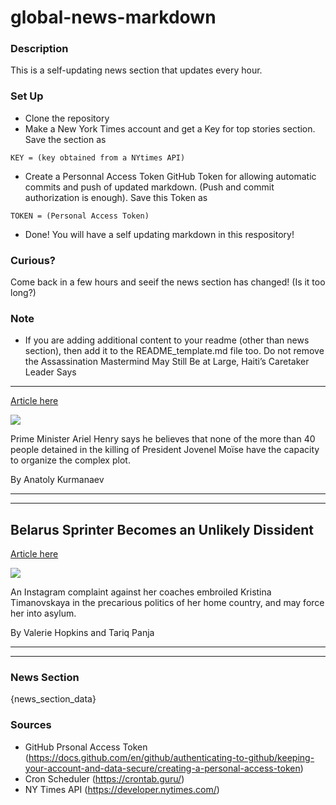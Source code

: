 # global-news-markdown

### Description 
This is a self-updating news section that updates every hour.

### Set Up 
* Clone the repository
* Make a New York Times account and get a Key for top stories section. Save the section as 
 ```
 KEY = (key obtained from a NYtimes API)
 ```
*  Create a Personnal Access Token GitHub Token for allowing automatic commits and push of updated markdown. (Push and commit authorization is enough). Save this Token as 
```
TOKEN = (Personal Access Token)
```
* Done! You will have a self updating markdown in this respository!

### Curious?
Come back in a few hours and seeif the news section has changed! (Is it too long?)

### Note
* If you are adding additional content to your readme (other than news section), then add it to the README_template.md file too. Do not remove the Assassination Mastermind May Still Be at Large, Haiti’s Caretaker Leader Says
-----------------------------------------------------------------------------

[Article here](https://www.nytimes.com/2021/08/04/world/americas/haiti-assassination-prime-minister-ariel-henry.html)

[![](https://static01.nyt.com/images/2021/08/04/world/04haiti/merlin_192576513_8ed048c0-b9e4-459e-a4b1-10832d99c5b2-superJumbo.jpg)](https://www.nytimes.com/2021/08/04/world/americas/haiti-assassination-prime-minister-ariel-henry.html)

Prime Minister Ariel Henry says he believes that none of the more than 40 people detained in the killing of President Jovenel Moïse have the capacity to organize the complex plot.

By Anatoly Kurmanaev

* * *

* * *

Belarus Sprinter Becomes an Unlikely Dissident
----------------------------------------------

[Article here](https://www.nytimes.com/2021/08/03/world/europe/kristina-timanovskaya-belarus-interview.html)

[![](https://static01.nyt.com/images/2021/08/03/world/03belarus-sprinter2/merlin_192338646_ce222495-aaf5-4e25-9774-a1efe59dc8eb-superJumbo.jpg)](https://www.nytimes.com/2021/08/03/world/europe/kristina-timanovskaya-belarus-interview.html)

An Instagram complaint against her coaches embroiled Kristina Timanovskaya in the precarious politics of her home country, and may force her into asylum.

By Valerie Hopkins and Tariq Panja

* * *

* * *

### News Section 
{news_section_data}


### Sources 
* GitHub Prsonal Access Token (https://docs.github.com/en/github/authenticating-to-github/keeping-your-account-and-data-secure/creating-a-personal-access-token)
* Cron Scheduler (https://crontab.guru/)
* NY Times API (https://developer.nytimes.com/)
